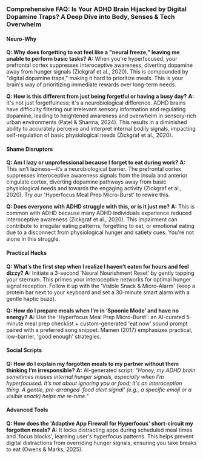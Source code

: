 ### **Comprehensive FAQ: Is Your ADHD Brain Hijacked by Digital Dopamine Traps? A Deep Dive into Body, Senses & Tech Overwhelm**

#### **Neuro-Why**

**Q: Why does forgetting to eat feel like a "neural freeze," leaving me unable to perform basic tasks?**
**A:** When you're hyperfocused, your prefrontal cortex suppresses interoceptive awareness, diverting dopamine away from hunger signals (Zickgraf et al., 2020). This is compounded by "digital dopamine traps," making it hard to prioritize meals. This is your brain's way of prioritizing immediate rewards over long-term needs.

**Q: How is this different from just being forgetful or having a busy day?**
**A:** It's not just forgetfulness; it's a neurobiological difference. ADHD brains have difficulty filtering out irrelevant sensory information and regulating dopamine, leading to heightened awareness and overwhelm in sensory-rich urban environments (Patel & Sharma, 2024). This results in a diminished ability to accurately perceive and interpret internal bodily signals, impacting self-regulation of basic physiological needs (Zickgraf et al., 2020).

#### **Shame Disruptors**

**Q: Am I lazy or unprofessional because I forget to eat during work?**
**A:** This isn’t laziness—it’s a neurobiological barrier. The prefrontal cortex suppresses interoceptive awareness signals from the insula and anterior cingulate cortex, diverting dopamine pathways away from basic physiological needs and towards the engaging activity (Zickgraf et al., 2020). Try our 'Hyperfocus Meal Prep Micro-Burst' to rewire this.

**Q: Does everyone with ADHD struggle with this, or is it just me?**
**A:** This is common with ADHD because many ADHD individuals experience reduced interoceptive awareness (Zickgraf et al., 2020). This impairment can contribute to irregular eating patterns, forgetting to eat, or emotional eating due to a disconnect from physiological hunger and satiety cues. You're not alone in this struggle.

#### **Practical Hacks**

**Q: What’s the first step when I realize I haven’t eaten for hours and feel dizzy?**
**A:** Initiate a 3-second 'Neural Nourishment Reset' by gently tapping your sternum. This primes your interoceptive networks for optimal hunger signal reception. Follow it up with the 'Visible Snack & Micro-Alarm' (keep a protein bar next to your keyboard and set a 30-minute smart alarm with a gentle haptic buzz).

**Q: How do I prepare meals when I’m in ‘Spoonie Mode’ and have no energy?**
**A:** Use the 'Hyperfocus Meal Prep Micro-Burst': an AI-curated 5-minute meal prep checklist + custom-generated 'eat now' sound prompt paired with a preferred song snippet. Mamen (2017) emphasizes practical, low-barrier, 'good enough' strategies.

#### **Social Scripts**

**Q: How do I explain my forgotten meals to my partner without them thinking I’m irresponsible?**
**A:** AI-generated script: *"Honey, my ADHD brain sometimes misses internal hunger signals, especially when I'm hyperfocused. It’s not about ignoring you or food; it's an interoception thing. A gentle, pre-arranged 'food alert signal' (e.g., a specific emoji or a visible snack) helps me re-tune."*

#### **Advanced Tools**

**Q: How does the 'Adaptive App Firewall for Hyperfocus' short-circuit my forgotten meals?**
**A:** It locks distracting apps during scheduled meal times and 'focus blocks', learning user's hyperfocus patterns. This helps prevent digital distractions from overriding hunger signals, ensuring you take breaks to eat (Owens & Marks, 2025).